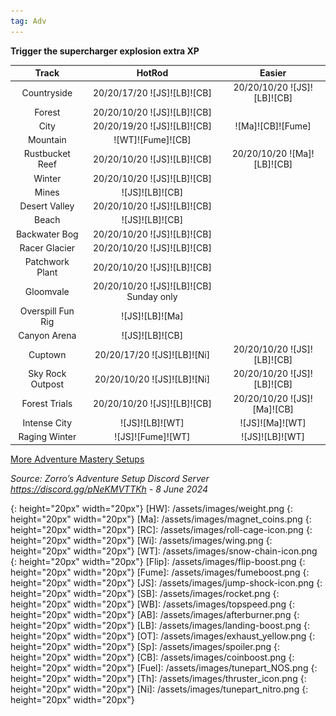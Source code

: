 ```yaml
---
tag: Adv
---
```

**Trigger the supercharger explosion extra XP**  

Track | HotRod | Easier
:--: | :--: | :--:
Countryside | 20/20/17/20 ![JS]![LB]![CB] | 20/20/10/20 ![JS]![LB]![CB]
Forest | 20/20/10/20 ![JS]![LB]![CB] | 
City | 20/20/19/20 ![JS]![LB]![CB] | ![Ma]![CB]![Fume]
Mountain | ![WT]![Fume]![CB] | 
Rustbucket Reef | 20/20/10/20 ![JS]![LB]![CB] | 20/20/10/20 ![Ma]![LB]![CB]
Winter | 20/20/10/20 ![JS]![LB]![CB] | 
Mines | ![JS]![LB]![CB] | 
Desert Valley | 20/20/10/20 ![JS]![LB]![CB] | 
Beach | ![JS]![LB]![CB] | 
Backwater Bog | 20/20/10/20 ![JS]![LB]![CB] | 
Racer Glacier | 20/20/10/20 ![JS]![LB]![CB] | 
Patchwork Plant | 20/20/10/20 ![JS]![LB]![CB] | 
Gloomvale | 20/20/10/20 ![JS]![LB]![CB] Sunday only | 
Overspill Fun Rig | ![JS]![LB]![Ma] | 
Canyon Arena | ![JS]![LB]![CB] | 
Cuptown | 20/20/17/20 ![JS]![LB]![Ni] | 20/20/10/20 ![JS]![LB]![CB]
Sky Rock Outpost | 20/20/10/20 ![JS]![LB]![Ni] | 20/20/10/20 ![JS]![LB]![CB]
Forest Trials | 20/20/10/20 ![JS]![LB]![CB] | 20/20/10/20 ![JS]![Ma]![CB]
Intense City | ![JS]![LB]![WT] | ![JS]![Ma]![WT]
Raging Winter | ![JS]![Fume]![WT] | ![JS]![LB]![WT]
  
[More Adventure Mastery Setups](/info/#adventures)
  
*Source: Zorro’s Adventure Setup Discord Server https://discord.gg/pNeKMVTTKh - 8 June 2024*

[AC]: /assets/images/aircontrol.png
{: height="20px" width="20px"}
[HW]: /assets/images/weight.png
{: height="20px" width="20px"}
[Ma]: /assets/images/magnet_coins.png
{: height="20px" width="20px"}
[RC]: /assets/images/roll-cage-icon.png
{: height="20px" width="20px"}
[Wi]: /assets/images/wing.png
{: height="20px" width="20px"}
[WT]: /assets/images/snow-chain-icon.png
{: height="20px" width="20px"}
[Flip]: /assets/images/flip-boost.png
{: height="20px" width="20px"}
[Fume]: /assets/images/fumeboost.png
{: height="20px" width="20px"}
[JS]: /assets/images/jump-shock-icon.png
{: height="20px" width="20px"}
[SB]: /assets/images/rocket.png
{: height="20px" width="20px"}
[WB]: /assets/images/topspeed.png
{: height="20px" width="20px"}
[AB]: /assets/images/afterburner.png
{: height="20px" width="20px"}
[LB]: /assets/images/landing-boost.png
{: height="20px" width="20px"}
[OT]: /assets/images/exhaust_yellow.png
{: height="20px" width="20px"}
[Sp]: /assets/images/spoiler.png
{: height="20px" width="20px"}
[CB]: /assets/images/coinboost.png
{: height="20px" width="20px"}
[Fuel]: /assets/images/tunepart_NOS.png
{: height="20px" width="20px"}
[Th]: /assets/images/thruster_icon.png
{: height="20px" width="20px"}
[Ni]: /assets/images/tunepart_nitro.png
{: height="20px" width="20px"}
